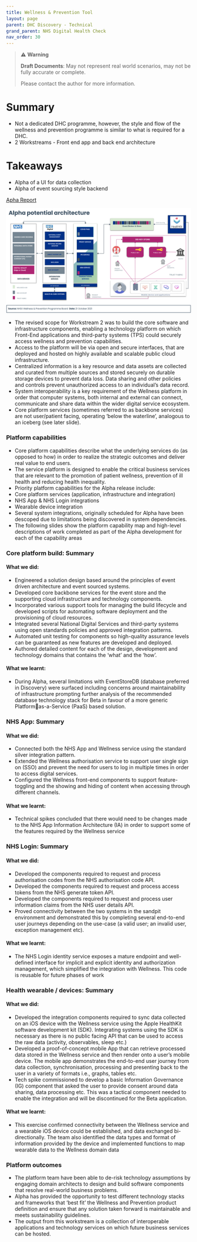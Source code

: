 ```yaml
---
title: Wellness & Prevention Tool
layout: page
parent: DHC Discovery - Technical
grand_parent: NHS Digital Health Check
nav_order: 30
---
```


> ⚠️ **Warning**
>  
> **Draft Documents**: May not represent real world scenarios, may not be fully accurate or complete.
>
> Please contact the author for more information.

# Summary
- Not a dedicated DHC programme, however, the style and flow of the wellness and prevention programme is similar to what is required for a DHC.
- 2 Workstreams - Front end app and back end architecture
# Takeaways
- Alpha of a UI for data collection
- Alpha of event sourcing style backend

[Apha Report](../../wellness-prevention/wellness-alpha-report_v1.pdf)

![WP Architecture](wp-architecture.png)

- The revised scope for Workstream 2 was to build the core software and infrastructure 
components, enabling a technology platform on which Front-End applications and third-party 
systems (TPS) could securely access wellness and prevention capabilities.
- Access to the platform will be via open and secure interfaces, that are deployed and hosted on 
highly available and scalable public cloud infrastructure.
- Centralized information is a key resource and data assets are collected and curated from 
multiple sources and stored securely on durable storage devices to prevent data loss. Data 
sharing and other policies and controls prevent unauthorized access to an individual’s data 
record. 
- System interoperability is a key requirement of the Wellness platform in order that computer 
systems, both internal and external can connect, communicate and share data within the 
wider digital service ecosystem. 
- Core platform services (sometimes referred to as backbone services) are not user/patient 
facing, operating ‘below the waterline’, analogous to an iceberg (see later slide).


### Platform capabilities
- Core platform capabilities describe what the underlying services do (as opposed to how) in 
order to realize the strategic outcomes and deliver real value to end users. 
- The service platform is designed to enable the critical business services that are relevant to the 
promotion of patient wellness, prevention of ill health and reducing health inequality.
- Priority platform capabilities for the Alpha release include:
- Core platform services (application, infrastructure and integration)
- NHS App & NHS Login integrations
- Wearable device integration 
- Several system integrations, originally scheduled for Alpha have been descoped due to 
limitations being discovered in system dependencies. 
- The following slides show the platform capability map and high-level descriptions of work 
completed as part of the Alpha development for each of the capability areas

### Core platform build: Summary
#### What we did:
- Engineered a solution design based around the principles of event driven architecture and 
event sourced systems.
- Developed core backbone services for the event store and the supporting cloud infrastructure 
and technology components. 
- Incorporated various support tools for managing the build lifecycle and developed scripts for 
automating software deployment and the provisioning of cloud resources.
- Integrated several National Digital Services and third-party systems using open standards 
policies and approved integration patterns.
- Automated unit testing for components so high-quality assurance levels can be guaranteed as 
new features are developed and deployed. 
- Authored detailed content for each of the design, development and technology domains that 
contains the ‘what’ and the ‘how’.
#### What we learnt:
- During Alpha, several limitations with EventStoreDB (database preferred in Discovery) were 
surfaced including concerns around maintainability of infrastructure prompting further analysis 
of the recommended database technology stack for Beta in favour of a more generic Platformas-a-Service (PaaS) based solution.

### NHS App: Summary
#### What we did:
- Connected both the NHS App and Wellness service using the standard silver 
integration pattern.
- Extended the Wellness authorisation service to support user single sign on (SSO) 
and prevent the need for users to log in multiple times in order to access digital 
services.
- Configured the Wellness front-end components to support feature-toggling and 
the showing and hiding of content when accessing through different channels. 
#### What we learnt:
- Technical spikes concluded that there would need to be changes made to the 
NHS App Information Architecture (IA) in order to support some of the features 
required by the Wellness service

### NHS Login: Summary
#### What we did:
- Developed the components required to request and process authorisation codes 
from the NHS authorisation code API.
- Developed the components required to request and process access tokens from 
the NHS generate token API.
- Developed the components required to request and process user information 
claims from the NHS user details API.
- Proved connectivity between the two systems in the sandpit environment and 
demonstrated this by completing several end-to-end user journeys depending 
on the use-case (a valid user; an invalid user, exception management etc). 
#### What we learnt:
- The NHS Login identity service exposes a mature endpoint and well-defined 
interface for implicit and explicit identity and authorization management, which 
simplified the integration with Wellness. This code is reusable for future phases of 
work

### Health wearable / devices: Summary

#### What we did:
- Developed the integration components required to sync data collected on an iOS 
device with the Wellness service using the Apple HealthKit software development 
kit (SDK). Integrating systems using the SDK is necessary as there is no public 
facing API that can be used to access the raw data (activity, observables, sleep 
etc.) 
- Developed a proof-of-concept mobile App that can retrieve processed data 
stored in the Wellness service and then render onto a user’s mobile device. The 
mobile app demonstrates the end-to-end user journey from data collection, 
synchronisation, processing and presenting back to the user in a variety of 
formats i.e., graphs, tables etc.
- Tech spike commissioned to develop a basic Information Governance (IG) 
component that asked the user to provide consent around data sharing, data 
processing etc. This was a tactical component needed to enable the integration 
and will be discontinued for the Beta application. 

#### What we learnt:
- This exercise confirmed connectivity between the Wellness service and a wearable 
iOS device could be established, and data exchanged bi-directionally. The team 
also identified the data types and format of information provided by the device 
and implemented functions to map wearable data to the Wellness domain data

### Platform outcomes
- The platform team have been able to de-risk technology assumptions by engaging domain 
architects to design and build software components that resolve real-world business problems.
- Alpha has provided the opportunity to test different technology stacks and frameworks that 
‘best fit’ the Wellness and Prevention product definition and ensure that any solution taken 
forward is maintainable and meets sustainability guidelines.
- The output from this workstream is a collection of interoperable applications and technology 
services on which future business services can be hosted.